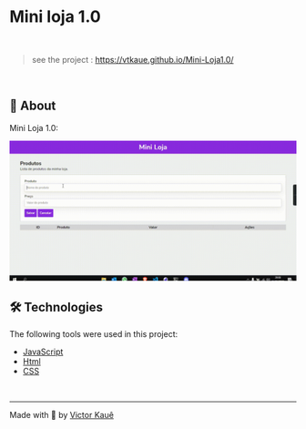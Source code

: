 # Mini loja 1.0
<br>

> see the project : https://vtkaue.github.io/Mini-Loja1.0/
<br>

## :dart: About ##

 Mini Loja 1.0:

 <img src="./.github/mini-loja1.0.gif">

<br>

## 🛠️ Technologies

The following tools were used in this project:

- [JavaScript](https://developer.mozilla.org/pt-BR/docs/Web/JavaScript) 
- [Html](https://developer.mozilla.org/pt-BR/docs/Web/HTML/Element/html/)  
- [CSS](https://developer.mozilla.org/pt-BR/docs/Web/CSS)  

<br>

---
Made with 💜 by [Victor Kauê ](https://github.com/vtkaue)
